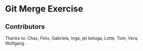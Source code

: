 # Git Merge Exercise

## Contributors

Thanks to: Chaz, Felix, Gabriela, Inga, jet beluga, Lotte, Tom, Vera, Wolfgang
